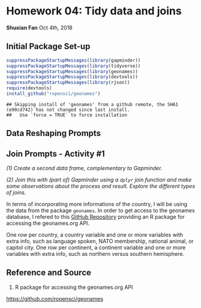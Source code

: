 Homework 04: Tidy data and joins
================
**Shuxian Fan**
Oct 4th, 2018

Initial Package Set-up
----------------------

``` r
suppressPackageStartupMessages(library(gapminder))
suppressPackageStartupMessages(library(tidyverse))
suppressPackageStartupMessages(library(geonames))
suppressPackageStartupMessages(library(devtools))
suppressPackageStartupMessages(library(rjson))
require(devtools)
install_github("ropensci/geonames")
```

    ## Skipping install of 'geonames' from a github remote, the SHA1 (e90cd742) has not changed since last install.
    ##   Use `force = TRUE` to force installation

Data Reshaping Prompts
----------------------

Join Prompts - **Activity \#1**
-------------------------------

*(1) Create a second data frame, complementary to Gapminder.*

*(2) Join this with (part of) Gapminder using a `dplyr` join function and make some observations about the process and result. Explore the different types of joins.*

In terms of incorporating more informations of the country, I will be using the data from the package `geonames`. In order to get access to the geonames database, I refered to this [GitHub Repository](https://github.com/ropensci/geonames) providing an R package for accessing the geonames.org API.

One row per country, a country variable and one or more variables with extra info, such as language spoken, NATO membership, national animal, or capitol city. One row per continent, a continent variable and one or more variables with extra info, such as northern versus southern hemisphere.

Reference and Source
--------------------

1.  R package for accessing the geonames.org API

<https://github.com/ropensci/geonames>

